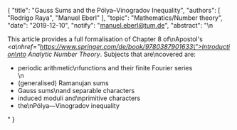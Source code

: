 {
    "title": "Gauss Sums and the Pólya–Vinogradov Inequality",
    "authors": [
        "Rodrigo Raya",
        "Manuel Eberl"
    ],
    "topic": "Mathematics/Number theory",
    "date": "2019-12-10",
    "notify": "manuel.eberl@tum.de",
    "abstract": "\n<p>This article provides a full formalisation of Chapter 8 of\nApostol's <em><a\nhref=\"https://www.springer.com/de/book/9780387901633\">Introduction\nto Analytic Number Theory</a></em>. Subjects that are\ncovered are:</p> <ul> <li>periodic arithmetic\nfunctions and their finite Fourier series</li>\n<li>(generalised) Ramanujan sums</li> <li>Gauss sums\nand separable characters</li> <li>induced moduli and\nprimitive characters</li> <li>the\nPólya&mdash;Vinogradov inequality</li> </ul>"
}